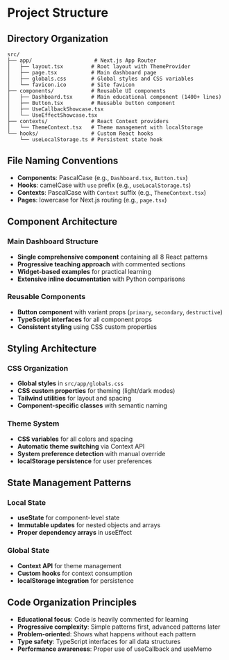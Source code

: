 # Project Structure

## Directory Organization

```
src/
├── app/                    # Next.js App Router
│   ├── layout.tsx         # Root layout with ThemeProvider
│   ├── page.tsx           # Main dashboard page
│   ├── globals.css        # Global styles and CSS variables
│   └── favicon.ico        # Site favicon
├── components/            # Reusable UI components
│   ├── Dashboard.tsx      # Main educational component (1400+ lines)
│   ├── Button.tsx         # Reusable button component
│   ├── UseCallbackShowcase.tsx
│   └── UseEffectShowcase.tsx
├── contexts/              # React Context providers
│   └── ThemeContext.tsx   # Theme management with localStorage
└── hooks/                 # Custom React hooks
    └── useLocalStorage.ts # Persistent state hook
```

## File Naming Conventions

- **Components**: PascalCase (e.g., `Dashboard.tsx`, `Button.tsx`)
- **Hooks**: camelCase with `use` prefix (e.g., `useLocalStorage.ts`)
- **Contexts**: PascalCase with `Context` suffix (e.g., `ThemeContext.tsx`)
- **Pages**: lowercase for Next.js routing (e.g., `page.tsx`)

## Component Architecture

### Main Dashboard Structure
- **Single comprehensive component** containing all 8 React patterns
- **Progressive teaching approach** with commented sections
- **Widget-based examples** for practical learning
- **Extensive inline documentation** with Python comparisons

### Reusable Components
- **Button component** with variant props (`primary`, `secondary`, `destructive`)
- **TypeScript interfaces** for all component props
- **Consistent styling** using CSS custom properties

## Styling Architecture

### CSS Organization
- **Global styles** in `src/app/globals.css`
- **CSS custom properties** for theming (light/dark modes)
- **Tailwind utilities** for layout and spacing
- **Component-specific classes** with semantic naming

### Theme System
- **CSS variables** for all colors and spacing
- **Automatic theme switching** via Context API
- **System preference detection** with manual override
- **localStorage persistence** for user preferences

## State Management Patterns

### Local State
- **useState** for component-level state
- **Immutable updates** for nested objects and arrays
- **Proper dependency arrays** in useEffect

### Global State
- **Context API** for theme management
- **Custom hooks** for context consumption
- **localStorage integration** for persistence

## Code Organization Principles

- **Educational focus**: Code is heavily commented for learning
- **Progressive complexity**: Simple patterns first, advanced patterns later
- **Problem-oriented**: Shows what happens without each pattern
- **Type safety**: TypeScript interfaces for all data structures
- **Performance awareness**: Proper use of useCallback and useMemo